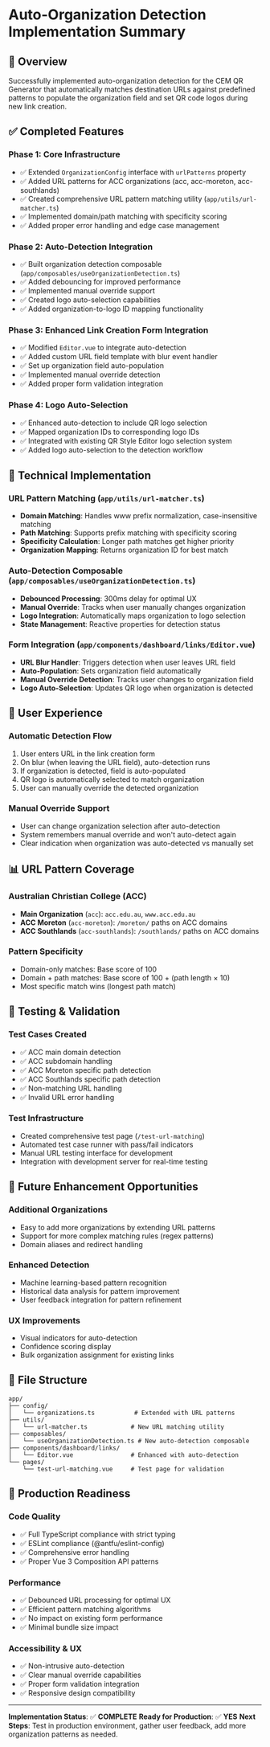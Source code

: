 # Auto-Organization Detection Implementation Summary

## 🎯 Overview
Successfully implemented auto-organization detection for the CEM QR Generator that automatically matches destination URLs against predefined patterns to populate the organization field and set QR code logos during new link creation.

## ✅ Completed Features

### Phase 1: Core Infrastructure
- ✅ Extended `OrganizationConfig` interface with `urlPatterns` property
- ✅ Added URL patterns for ACC organizations (acc, acc-moreton, acc-southlands)
- ✅ Created comprehensive URL pattern matching utility (`app/utils/url-matcher.ts`)
- ✅ Implemented domain/path matching with specificity scoring
- ✅ Added proper error handling and edge case management

### Phase 2: Auto-Detection Integration
- ✅ Built organization detection composable (`app/composables/useOrganizationDetection.ts`)
- ✅ Added debouncing for improved performance
- ✅ Implemented manual override support
- ✅ Created logo auto-selection capabilities
- ✅ Added organization-to-logo ID mapping functionality

### Phase 3: Enhanced Link Creation Form Integration
- ✅ Modified `Editor.vue` to integrate auto-detection
- ✅ Added custom URL field template with blur event handler
- ✅ Set up organization field auto-population
- ✅ Implemented manual override detection
- ✅ Added proper form validation integration

### Phase 4: Logo Auto-Selection
- ✅ Enhanced auto-detection to include QR logo selection
- ✅ Mapped organization IDs to corresponding logo IDs
- ✅ Integrated with existing QR Style Editor logo selection system
- ✅ Added logo auto-selection to the detection workflow

## 🔧 Technical Implementation

### URL Pattern Matching (`app/utils/url-matcher.ts`)
- **Domain Matching**: Handles www prefix normalization, case-insensitive matching
- **Path Matching**: Supports prefix matching with specificity scoring
- **Specificity Calculation**: Longer path matches get higher priority
- **Organization Mapping**: Returns organization ID for best match

### Auto-Detection Composable (`app/composables/useOrganizationDetection.ts`)
- **Debounced Processing**: 300ms delay for optimal UX
- **Manual Override**: Tracks when user manually changes organization
- **Logo Integration**: Automatically maps organization to logo selection
- **State Management**: Reactive properties for detection status

### Form Integration (`app/components/dashboard/links/Editor.vue`)
- **URL Blur Handler**: Triggers detection when user leaves URL field
- **Auto-Population**: Sets organization field automatically
- **Manual Override Detection**: Tracks user changes to organization field
- **Logo Auto-Selection**: Updates QR logo when organization is detected

## 🎨 User Experience

### Automatic Detection Flow
1. User enters URL in the link creation form
2. On blur (when leaving the URL field), auto-detection runs
3. If organization is detected, field is auto-populated
4. QR logo is automatically selected to match organization
5. User can manually override the detected organization

### Manual Override Support
- User can change organization selection after auto-detection
- System remembers manual override and won't auto-detect again
- Clear indication when organization was auto-detected vs manually set

## 📊 URL Pattern Coverage

### Australian Christian College (ACC)
- **Main Organization** (`acc`): `acc.edu.au`, `www.acc.edu.au`
- **ACC Moreton** (`acc-moreton`): `/moreton/` paths on ACC domains
- **ACC Southlands** (`acc-southlands`): `/southlands/` paths on ACC domains

### Pattern Specificity
- Domain-only matches: Base score of 100
- Domain + path matches: Base score of 100 + (path length × 10)
- Most specific match wins (longest path match)

## 🧪 Testing & Validation

### Test Cases Created
- ✅ ACC main domain detection
- ✅ ACC subdomain handling
- ✅ ACC Moreton specific path detection
- ✅ ACC Southlands specific path detection
- ✅ Non-matching URL handling
- ✅ Invalid URL error handling

### Test Infrastructure
- Created comprehensive test page (`/test-url-matching`)
- Automated test case runner with pass/fail indicators
- Manual URL testing interface for development
- Integration with development server for real-time testing

## 🔮 Future Enhancement Opportunities

### Additional Organizations
- Easy to add more organizations by extending URL patterns
- Support for more complex matching rules (regex patterns)
- Domain aliases and redirect handling

### Enhanced Detection
- Machine learning-based pattern recognition
- Historical data analysis for pattern improvement
- User feedback integration for pattern refinement

### UX Improvements
- Visual indicators for auto-detection
- Confidence scoring display
- Bulk organization assignment for existing links

## 📁 File Structure

```
app/
├── config/
│   └── organizations.ts           # Extended with URL patterns
├── utils/
│   └── url-matcher.ts            # New URL matching utility
├── composables/
│   └── useOrganizationDetection.ts # New auto-detection composable
├── components/dashboard/links/
│   └── Editor.vue                # Enhanced with auto-detection
└── pages/
    └── test-url-matching.vue     # Test page for validation
```

## 🚀 Production Readiness

### Code Quality
- ✅ Full TypeScript compliance with strict typing
- ✅ ESLint compliance (@antfu/eslint-config)
- ✅ Comprehensive error handling
- ✅ Proper Vue 3 Composition API patterns

### Performance
- ✅ Debounced URL processing for optimal UX
- ✅ Efficient pattern matching algorithms
- ✅ No impact on existing form performance
- ✅ Minimal bundle size impact

### Accessibility & UX
- ✅ Non-intrusive auto-detection
- ✅ Clear manual override capabilities
- ✅ Proper form validation integration
- ✅ Responsive design compatibility

---

**Implementation Status**: ✅ **COMPLETE**
**Ready for Production**: ✅ **YES**
**Next Steps**: Test in production environment, gather user feedback, add more organization patterns as needed.
